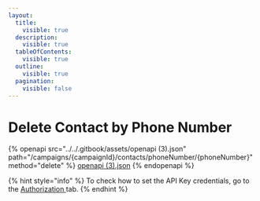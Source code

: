 ```yaml
---
layout:
  title:
    visible: true
  description:
    visible: true
  tableOfContents:
    visible: true
  outline:
    visible: true
  pagination:
    visible: false
---
```


# Delete Contact by Phone Number

{% openapi src="../../.gitbook/assets/openapi (3).json" path="/campaigns/{campaignId}/contacts/phoneNumber/{phoneNumber}" method="delete" %}
[openapi (3).json](<../../.gitbook/assets/openapi (3).json>)
{% endopenapi %}

{% hint style="info" %}
To check how to set the API Key credentials, go to the [Authorization ](../authorization.md)tab.
{% endhint %}

